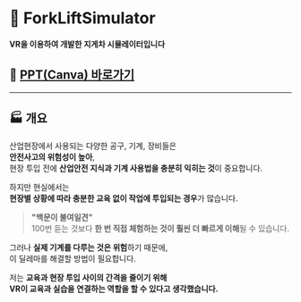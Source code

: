 # 🚜 ForkLiftSimulator  
**VR을 이용하여 개발한 지게차 시뮬레이터입니다**  

## 📌 [PPT(Canva) 바로가기](https://www.canva.com/design/DAGcD0igoWU/2fEN4gZ7ayxXUdXio0dNWw/edit?utm_content=DAGcD0igoWU&utm_campaign=designshare&utm_medium=link2&utm_source=sharebutton)  

---

## 🏭 개요  
산업현장에서 사용되는 다양한 공구, 기계, 장비들은  
**안전사고의 위험성이 높아**,  
현장 투입 전에 **산업안전 지식과 기계 사용법을 충분히 익히는 것**이 중요합니다.  

하지만 현실에서는  
**현장별 상황에 따라 충분한 교육 없이 작업에 투입되는 경우**가 많습니다.  

> **"백문이 불여일견"**  
> 100번 듣는 것보다 **한 번 직접 체험하는 것이 훨씬 더 빠르게 이해**될 수 있습니다.  

그러나 **실제 기계를 다루는 것은 위험**하기 때문에,  
이 딜레마를 해결할 방법이 필요합니다.  

저는 **교육과 현장 투입 사이의 간격을 줄이기 위해**  
**VR이 교육과 실습을 연결하는 역할을 할 수 있다고 생각했습니다.**  
